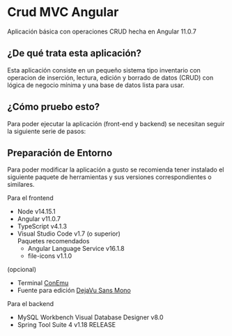 # Crud MVC Angular
Aplicación básica con operaciones CRUD hecha en Angular 11.0.7

## ¿De qué trata esta aplicación?
Esta aplicación consiste en un pequeño sistema tipo inventario con operacion de inserción,
lectura, edición y borrado de datos (CRUD) con lógica de negocio mínima y una base de 
datos lista para usar.

## ¿Cómo pruebo esto?
Para poder ejecutar la aplicación (front-end y backend) se necesitan seguir la siguiente
serie de pasos:


## Preparación de Entorno
Para poder modificar la aplicación a gusto se recomienda tener instalado el siguiente 
paquete de herramientas y sus versiones correspondientes o similares.


Para el frontend

- Node v14.15.1
- Angular v11.0.7
- TypeScript v4.1.3
- Visual Studio Code v1.7 (o superior)  
  Paquetes recomendados
  - Angular Language Service v16.1.8
  - file-icons v1.1.0

(opcional)
- Terminal [ConEmu](https://conemu.github.io/)
- Fuente para edición [DejaVu Sans Mono](https://www.fontsquirrel.com/fonts/dejavu-sans-mono)

Para el backend

- MySQL Workbench Visual Database Designer v8.0
- Spring Tool Suite 4 v1.18 RELEASE
